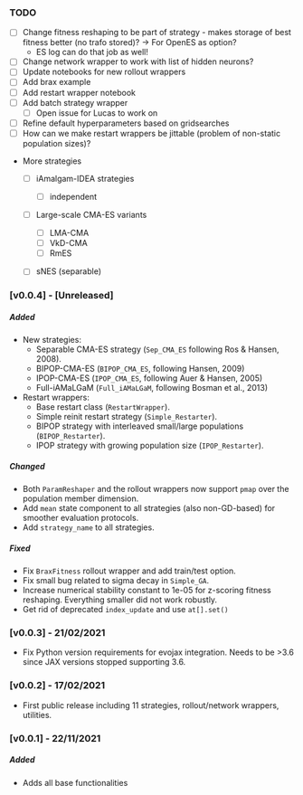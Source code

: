 ### TODO

- [ ] Change fitness reshaping to be part of strategy - makes storage of best fitness better (no trafo stored)? -> For OpenES as option?
    - ES log can do that job as well!
- [ ] Change network wrapper to work with list of hidden neurons?
- [ ] Update notebooks for new rollout wrappers
- [ ] Add brax example
- [ ] Add restart wrapper notebook
- [ ] Add batch strategy wrapper
    - [ ] Open issue for Lucas to work on
- [ ] Refine default hyperparameters based on gridsearches
- [ ] How can we make restart wrappers be jittable (problem of non-static population sizes)?
- More strategies
    - [ ] iAmalgam-IDEA strategies
        - [ ] independent
    - [ ] Large-scale CMA-ES variants
        - [ ] LMA-CMA
        - [ ] VkD-CMA
        - [ ] RmES
    - [ ] sNES (separable)


### [v0.0.4] - [Unreleased]

##### Added

- New strategies:
    - Separable CMA-ES strategy (`Sep_CMA_ES` following Ros & Hansen, 2008).
    - BIPOP-CMA-ES (`BIPOP_CMA_ES`, following Hansen, 2009)
    - IPOP-CMA-ES (`IPOP_CMA_ES`, following Auer & Hansen, 2005)
    - Full-iAMaLGaM (`Full_iAMaLGaM`, following Bosman et al., 2013)
- Restart wrappers: 
    - Base restart class (`RestartWrapper`).
    - Simple reinit restart strategy (`Simple_Restarter`).
    - BIPOP strategy with interleaved small/large populations (`BIPOP_Restarter`).
    - IPOP strategy with growing population size (`IPOP_Restarter`).

##### Changed

- Both `ParamReshaper` and the rollout wrappers now support `pmap` over the population member dimension.
- Add `mean` state component to all strategies (also non-GD-based) for smoother evaluation protocols.
- Add `strategy_name` to all strategies.

##### Fixed

- Fix `BraxFitness` rollout wrapper and add train/test option.
- Fix small bug related to sigma decay in `Simple_GA`.
- Increase numerical stability constant to 1e-05 for z-scoring fitness reshaping. Everything smaller did not work robustly.
- Get rid of deprecated `index_update` and use `at[].set()`

### [v0.0.3] - 21/02/2021

- Fix Python version requirements for evojax integration. Needs to be >3.6 since JAX versions stopped supporting 3.6.

### [v0.0.2] - 17/02/2021

- First public release including 11 strategies, rollout/network wrappers, utilities.

### [v0.0.1] - 22/11/2021

##### Added
- Adds all base functionalities
